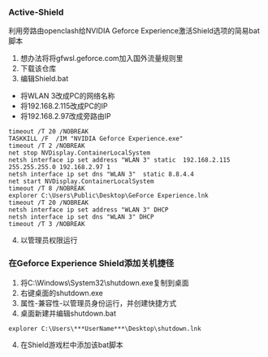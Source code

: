 ### Active-Shield
利用旁路由openclash给NVIDIA Geforce Experience激活Shield选项的简易bat脚本
1. 想办法将将gfwsl.geforce.com加入国外流量规则里
2. 下载该仓库
3. 编辑Shield.bat 
* 将WLAN 3改成PC的网络名称
* 将192.168.2.115改成PC的IP
* 将192.168.2.97改成旁路由IP
```
timeout /T 20 /NOBREAK
TASKKILL /F  /IM "NVIDIA Geforce Experience.exe"
timeout /T 2 /NOBREAK
net stop NVDisplay.ContainerLocalSystem
netsh interface ip set address "WLAN 3" static  192.168.2.115 255.255.255.0 192.168.2.97 1
netsh interface ip set dns "WLAN 3"  static 8.8.4.4
net start NVDisplay.ContainerLocalSystem
timeout /T 8 /NOBREAK
explorer C:\Users\Public\Desktop\GeForce Experience.lnk
timeout /T 20 /NOBREAK
netsh interface ip set address "WLAN 3" DHCP
netsh interface ip set dns "WLAN 3" DHCP
timeout /T 3 /NOBREAK
```
4. 以管理员权限运行


### 在Geforce Experience Shield添加关机捷径
1. 将C:\Windows\System32\shutdown.exe复制到桌面
2. 右键桌面的shutdown.exe
3. 属性-兼容性-以管理员身份运行，并创建快捷方式
4. 桌面新建并编辑shutdown.bat
```
explorer C:\Users\***UserName***\Desktop\shutdown.lnk
```
4. 在Shield游戏栏中添加该bat脚本

